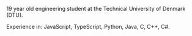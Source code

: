 19 year old engineering student at the Technical University of Denmark (DTU).

Experience in:
JavaScript, TypeScript, Python, Java, C, C++, C#.

